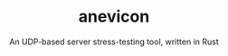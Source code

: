 <div align="center">
  <h1>anevicon</h1>
  
  An UDP-based server stress-testing tool, written in Rust
</div>
